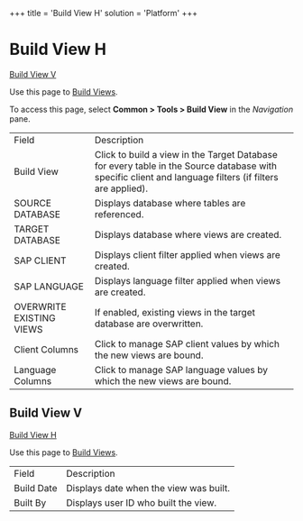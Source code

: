 +++
title = 'Build View H'
solution = 'Platform'
+++

# Build View H

[Build View V](#Build_View_V)

<div class="use">

Use this page to [Build Views](../Use_Cases/Build_Views).

</div>

To access this page, select <span style="font-weight: bold;">Common \>
Tools \> Build View</span> in the
<span style="font-style: italic;">Navigation</span>
pane.

|                          |                                                                                                                                                         |
| ------------------------ | ------------------------------------------------------------------------------------------------------------------------------------------------------- |
| Field                    | Description                                                                                                                                             |
| Build View               | Click to build a view in the Target Database for every table in the Source database with specific client and language filters (if filters are applied). |
| SOURCE DATABASE          | Displays database where tables are referenced.                                                                                                          |
| TARGET DATABASE          | Displays database where views are created.                                                                                                              |
| SAP CLIENT               | Displays client filter applied when views are created.                                                                                                  |
| SAP LANGUAGE             | Displays language filter applied when views are created.                                                                                                |
| OVERWRITE EXISTING VIEWS | If enabled, existing views in the target database are overwritten.                                                                                      |
| Client Columns           | Click to manage SAP client values by which the new views are bound.                                                                                     |
| Language Columns         | Click to manage SAP language values by which the new views are bound.                                                                                   |

## <span id="Build_View_V"></span>Build View V

[Build View H](#)

<div class="use">

Use this page to [Build Views](../Use_Cases/Build_Views).

</div>

|            |                                        |
| ---------- | -------------------------------------- |
| Field      | Description                            |
| Build Date | Displays date when the view was built. |
| Built By   | Displays user ID who built the view.   |
